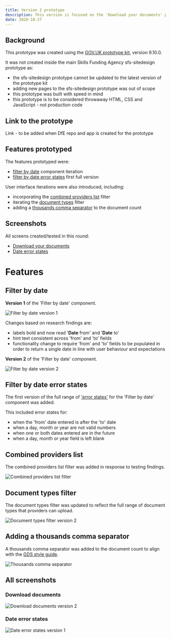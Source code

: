 ```yaml
---
title: Version 2 prototype
description: This version is focused on the 'Download your documents' page.
date: 2020-10-27
---
```


## Background

This prototype was created using the [GOV.UK prototype kit](https://govuk-prototype-kit.herokuapp.com/docs), version 9.10.0.

It was not created inside the main Skills Funding Agency sfs-sitedesign prototype as:

* the sfs-sitedesign prototype cannot be updated to the latest version of the prototype kit
* adding new pages to the sfs-sitedesign prototype was out of scope
* this prototype was built with speed in mind
* this prototype is to be considered throwaway HTML, CSS and JavaScript - not production code

## Link to the prototype

Link - to be added when DfE repo and app is created for the prototype

## Features prototyped

The features prototyped were:

* [filter by date](#filter-by-date) component iteration
* [filter by date error states](#filter-by-date-error-states) first full version

User interface iterations were also introduced, including:

* incorporating the [combined providers list](#combined-providers-list) filter
* iterating the [document types](#documents-types-filter) filter
* adding a [thousands comma separator](#adding-a-thousands-comma-separator) to the document count

## Screenshots

All screens created/tested in this round:

* [Download your documents](#download-documents-v2)
* [Date error states](#date-error-states)

# Features

## Filter by date

**Version 1** of the 'Filter by date' component.

![Filter by date version 1](../images/v1/date-filter-v1.png)

Changes based on research findings are:

* labels bold and now read '**Date** from' and '**Date** to'
* hint text consistent across 'from' and 'to' fields
* functionality change to require 'from' and 'to' fields to be populated in order to return a single date in line with user behaviour and expectations

**Version 2** of the 'Filter by date' component.

![Filter by date version 2](../images/v2/date-filter-v2.png)

## Filter by date error states

The first version of the full range of ['error states'](#date-error-states) for the 'Filter by date' component was added.

This included error states for:

* when the 'from' date entered is after the 'to' date
* when a day, month or year are not valid numbers
* when one or both dates entered are in the future
* when a day, month or year field is left blank

## Combined providers list

The combined providers list filter was added in response to testing findings.

![Combined providers list filter](../images/v2/combined-providers-list.png)

## Document types filter

The document types filter was updated to reflect the full range of document types that providers can upload.

![Document types filter version 2](../images/v2/document-types-v2.png)

## Adding a thousands comma separator

A thousands comma separator was added to the document count to align with the [GDS style guide](https://www.gov.uk/guidance/style-guide).

![Thousands comma separator](../images/v2/comma-separator.png)

## All screenshots

### Download documents
![Download documents version 2](../images/v2/download-documents-v2.png)

### Date error states
![Date error states version 1](../images/v2/date-error-states.png)